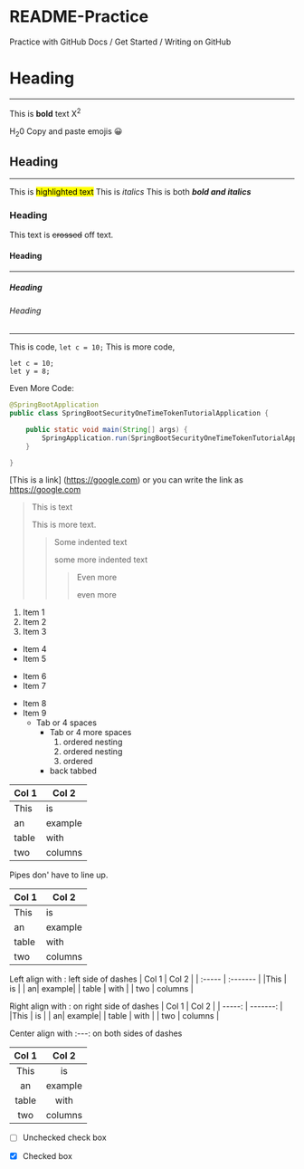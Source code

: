 # README-Practice
Practice with GitHub Docs / Get Started / Writing on GitHub
# Heading
***
This is **bold** text
X<sup>2</sup>

H<sub>2</sub>0
Copy and paste emojis
😀
## Heading
___
This is <mark>highlighted text</mark> 
This is *italics*
This is both ***bold and italics***
### Heading
This text is ~~crossed~~ off text.
#### Heading
---
##### Heading
###### Heading
*************************
This is code, `let c = 10;`
This is more code, 
```
let c = 10;
let y = 8;
```
Even More Code:
```java
@SpringBootApplication
public class SpringBootSecurityOneTimeTokenTutorialApplication {

	public static void main(String[] args) {
		SpringApplication.run(SpringBootSecurityOneTimeTokenTutorialApplication.class, args);
	}

}
```
[This is a link]
(https://google.com)
or you can write the link as
<https://google.com>

> This is text
> 
> This is more text.
>
> > Some indented text
> > 
> > some more indented text
> >
> > > Even more
> > >
> > > even more
> > >
> > > 
1. Item 1
2. Item 2
3. Item 3
- Item 4
- Item 5
* Item 6
* Item 7
+ Item 8
+ Item 9
  + Tab or 4 spaces
    - Tab or 4 more spaces
      1. ordered nesting
      2. ordered nesting
      3. ordered
    - back tabbed
   
| Col 1 | Col 2   |
| ----- | ------- |
| This  | is      |
| an    | example |
| table | with    |
| two   | columns |

Pipes don' have to line up.

| Col 1 | Col 2   |
| ----- | ------- |
| This | is      |
| an| example|
| table | with    |
| two   | columns |

Left align with : left side of dashes
| Col 1 | Col 2   | 
| :----- | :------- |
|This | is      |
| an| example|
| table | with    |
| two   |   columns |

Right align with : on right side of dashes
| Col 1 | Col 2   | 
| -----: | -------: |
|This | is      |
| an| example|
| table | with    |
| two   |   columns |

Center align with :---: on both sides of dashes

| Col 1 | Col 2   | 
| :-----: | :-------: |
|This | is      |
| an| example|
| table | with    |
| two   |   columns |

- [ ] Unchecked check box

- [x] Checked box
